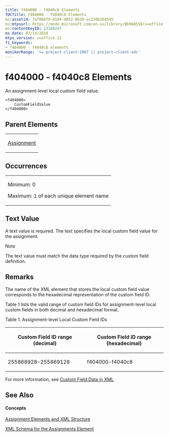 ```yaml
---
title: f404000 - f4040c8 Elements
TOCTitle: f404000 - f4040c8 Elements
ms:assetid: 7af8b6f9-d184-4052-8b39-ac238b2685d5
ms:mtpsurl: https://msdn.microsoft.com/en-us/library/Bb968556(v=office.12)
ms:contentKeyID: 13188247
ms.date: 03/14/2018
mtps_version: v=office.12
f1_keywords:
- f404000 - f4040c8 elements
monikerRange: '>= project-client-2007 || project-client-odc'
---
```


# f404000 - f4040c8 Elements




An assignment-level local custom field value.

    <f404000>
        CustomFieldValue
    </f404000>

## Parent Elements

<table>
<colgroup>
<col style="width: 100%" />
</colgroup>
<tbody>
<tr class="odd">
<td><p><a href="assignment-element.md">Assignment</a></p></td>
</tr>
</tbody>
</table>

## Occurrences

<table>
<colgroup>
<col style="width: 100%" />
</colgroup>
<tbody>
<tr class="odd">
<td><p>Minimum: 0</p>
<p>Maximum: 1 of each unique element name</p></td>
</tr>
</tbody>
</table>

## Text Value

A text value is required. The text specifies the local custom field value for the assignment.


> [!NOTE]
> The text value must match the data type required by the custom field definition.


## Remarks

The name of the XML element that stores the local custom field value corresponds to the hexadecimal representation of the custom field ID.

Table 1 lists the valid range of custom field IDs for assignment-level local custom fields in both decimal and hexadecimal format.

Table 1. Assignment-level Local Custom Field IDs

<table>
<colgroup>
<col style="width: 50%" />
<col style="width: 50%" />
</colgroup>
<thead>
<tr class="header">
<th><p>Custom Field ID range (decimal)</p></th>
<th><p>Custom Field ID range (hexadecimal)</p></th>
</tr>
</thead>
<tbody>
<tr class="odd">
<td><p>255868928-255869128</p></td>
<td><p>f404000-f4040c8</p></td>
</tr>
</tbody>
</table>

For more information, see [Custom Field Data in XML](custom-field-data-in-xml.md).

## See Also

#### Concepts

[Assignment Elements and XML Structure](assignment-elements-and-xml-structure.md)

[XML Schema for the Assignments Element](xml-schema-for-the-assignments-element.md)

